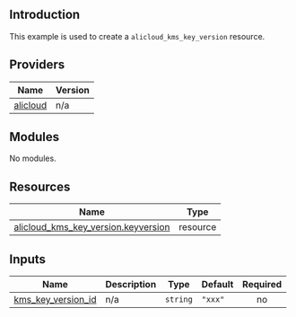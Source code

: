 ## Introduction

This example is used to create a `alicloud_kms_key_version` resource.

<!-- BEGIN_TF_DOCS -->
## Providers

| Name | Version |
|------|---------|
| <a name="provider_alicloud"></a> [alicloud](#provider\_alicloud) | n/a |

## Modules

No modules.

## Resources

| Name | Type |
|------|------|
| [alicloud_kms_key_version.keyversion](https://registry.terraform.io/providers/aliyun/alicloud/latest/docs/resources/kms_key_version) | resource |

## Inputs

| Name | Description | Type | Default | Required |
|------|-------------|------|---------|:--------:|
| <a name="input_kms_key_version_id"></a> [kms\_key\_version\_id](#input\_kms\_key\_version\_id) | n/a | `string` | `"xxx"` | no |
<!-- END_TF_DOCS -->    